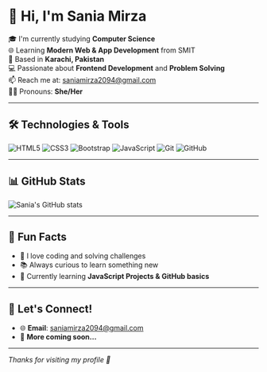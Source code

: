 # 💫 Hi, I'm Sania Mirza

🎓 I'm currently studying **Computer Science**  
🌐 Learning **Modern Web & App Development** from SMIT  
📍 Based in **Karachi, Pakistan**  
💻 Passionate about **Frontend Development** and **Problem Solving**  
📫 Reach me at: [saniamirza2094@gmail.com](mailto:saniamirza2094@gmail.com)  
👩‍💻 Pronouns: **She/Her**

---

## 🛠️ Technologies & Tools

![HTML5](https://img.shields.io/badge/HTML5-E34F26?style=for-the-badge&logo=html5&logoColor=white)
![CSS3](https://img.shields.io/badge/CSS3-1572B6?style=for-the-badge&logo=css3&logoColor=white)
![Bootstrap](https://img.shields.io/badge/Bootstrap-563D7C?style=for-the-badge&logo=bootstrap&logoColor=white)
![JavaScript](https://img.shields.io/badge/JavaScript-F7DF1E?style=for-the-badge&logo=javascript&logoColor=black)
![Git](https://img.shields.io/badge/Git-F05032?style=for-the-badge&logo=git&logoColor=white)
![GitHub](https://img.shields.io/badge/GitHub-181717?style=for-the-badge&logo=github&logoColor=white)

---

## 📊 GitHub Stats

![Sania's GitHub stats](https://github-readme-stats.vercel.app/api?username=SANIAIMIRZA23&show_icons=true&theme=radical&hide_border=true)

---

## 🚀 Fun Facts
- 🧠 I love coding and solving challenges
- 📚 Always curious to learn something new
- 🌱 Currently learning **JavaScript Projects & GitHub basics**

---

## 📌 Let's Connect!

- 🌐 **Email**: [saniamirza2094@gmail.com](mailto:saniamirza2094@gmail.com)
- 🤝 **More coming soon...**

---

_Thanks for visiting my profile 💜_
